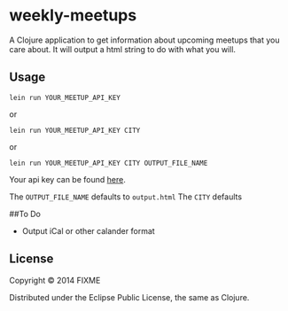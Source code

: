 # weekly-meetups

A Clojure application to get information about upcoming meetups that you care about. It will output a html string to do with what you will.

## Usage

`lein run YOUR_MEETUP_API_KEY`

or

`lein run YOUR_MEETUP_API_KEY CITY`

or

`lein run YOUR_MEETUP_API_KEY CITY OUTPUT_FILE_NAME`

Your api key can be found [here](https://secure.meetup.com/meetup_api/key/g).

The `OUTPUT_FILE_NAME` defaults to `output.html`
The `CITY` defaults 

##To Do

* Output iCal or other calander format

## License

Copyright © 2014 FIXME

Distributed under the Eclipse Public License, the same as Clojure.
